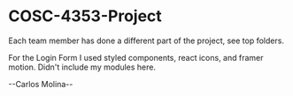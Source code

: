 # COSC-4353-Project

Each team member has done a different part of the project, see top folders.

For the Login Form I used styled components, react icons, and framer motion. Didn't include my modules here.

--Carlos Molina--
